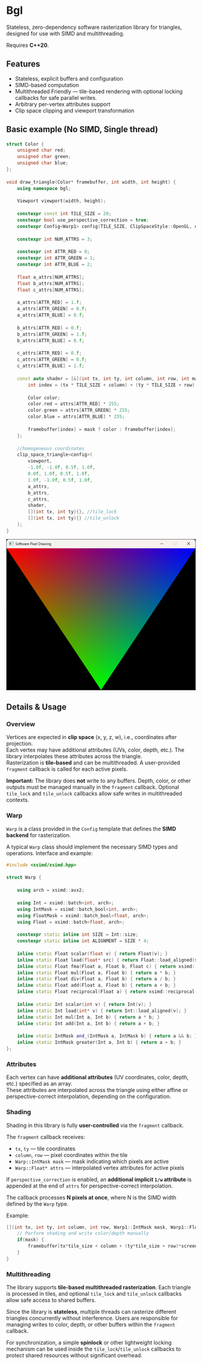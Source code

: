 # Bgl

Stateless, zero-dependency software rasterization library for triangles, designed for use with SIMD and multithreading.

Requires **C++20**.
## Features

- Stateless, explicit buffers and configuration
- SIMD-based computation
- Multithreaded Friendly — tile-based rendering with optional locking callbacks for safe parallel writes.
- Arbitrary per-vertex attributes support
- Clip space clipping and viewport transformation

## Basic example (No SIMD, Single thread)

```cpp
struct Color {
    unsigned char red;
    unsigned char green;
    unsigned char blue;
};

void draw_triangle(Color* framebuffer, int width, int height) {
    using namespace bgl;
    
    Viewport viewport(width, height);
   
    constexpr const int TILE_SIZE = 20;
    constexpr bool use_perspective_correction = true;
    constexpr Config<Warp1> config(TILE_SIZE, ClipSpaceStyle::OpenGL, use_perspective_correction);

    constexpr int NUM_ATTRS = 3;

    constexpr int ATTR_RED = 0;
    constexpr int ATTR_GREEN = 1;
    constexpr int ATTR_BLUE = 2;

    float a_attrs[NUM_ATTRS];
    float b_attrs[NUM_ATTRS];
    float c_attrs[NUM_ATTRS];

    a_attrs[ATTR_RED] = 1.f;
    a_attrs[ATTR_GREEN] = 0.f;
    a_attrs[ATTR_BLUE] = 0.f;

    b_attrs[ATTR_RED] = 0.f;
    b_attrs[ATTR_GREEN] = 1.f;
    b_attrs[ATTR_BLUE] = 0.f;

    c_attrs[ATTR_RED] = 0.f;
    c_attrs[ATTR_GREEN] = 0.f;
    c_attrs[ATTR_BLUE] = 1.f;

    const auto shader = [&](int tx, int ty, int column, int row, int mask, float* attrs) {
        int index = (tx * TILE_SIZE + column) + (ty * TILE_SIZE + row) * width;

        Color color;
        color.red = attrs[ATTR_RED] * 255;
        color.green = attrs[ATTR_GREEN] * 255;
        color.blue = attrs[ATTR_BLUE] * 255;

        framebuffer[index] = mask ? color : framebuffer[index];
    };

    //homogeneous coordinates
    clip_space_triangle<config>(
        viewport,
        -1.0f, -1.0f, 0.5f, 1.0f,
        0.0f, 1.0f, 0.5f, 1.0f,
        1.0f, -1.0f, 0.5f, 1.0f,
        a_attrs,
        b_attrs,
        c_attrs,
        shader,
        [](int tx, int ty){}, //tile_lock
        [](int tx, int ty){} //tile_unlock
    );
}
```
![Alt text](example_1.png)
## Details & Usage

### Overview

Vertices are expected in **clip space** (x, y, z, w), i.e., coordinates after projection.  
Each vertex may have additional attributes (UVs, color, depth, etc.). The library interpolates these attributes across the triangle.  
Rasterization is **tile-based** and can be multithreaded. A user-provided `fragment` callback is called for each active pixels.

**Important:** The library does **not** write to any buffers. Depth, color, or other outputs must be managed manually in the `fragment` callback. Optional `tile_lock` and `tile_unlock` callbacks allow safe writes in multithreaded contexts.

### Warp

`Warp` is a class provided in the `Config` template that defines the **SIMD backend** for rasterization.

A typical `Warp` class should implement the necessary SIMD types and operations. Interface and example:

```cpp
#include <xsimd/xsimd.hpp>

struct Warp {

    using arch = xsimd::avx2;

    using Int = xsimd::batch<int, arch>;
    using IntMask = xsimd::batch_bool<int, arch>;
    using FloatMask = xsimd::batch_bool<float, arch>;
    using Float = xsimd::batch<float, arch>;

    constexpr static inline int SIZE = Int::size;
    constexpr static inline int ALIGNMENT = SIZE * 4;

    inline static Float scalar(float v) { return Float(v); }
    inline static Float load(float* src) { return Float::load_aligned(src); }
    inline static Float fma(Float a, Float b, Float c) { return xsimd::fma(a, b, c); }
    inline static Float mul(Float a, Float b) { return a * b; }
    inline static Float div(Float a, Float b) { return a / b; }
    inline static Float add(Float a, Float b) { return a + b; }
    inline static Float reciprocal(Float a) { return xsimd::reciprocal(a); }

    inline static Int scalar(int v) { return Int(v); }
    inline static Int load(int* v) { return Int::load_aligned(v); }
    inline static Int mul(Int a, Int b) { return a * b; }
    inline static Int add(Int a, Int b) { return a + b; }

    inline static IntMask and_(IntMask a, IntMask b) { return a && b; }
    inline static IntMask greater(Int a, Int b) { return a > b; }
};
```
### Attributes

Each vertex can have **additional attributes** (UV coordinates, color, depth, etc.) specified as an array.  
These attributes are interpolated across the triangle using either affine or perspective-correct interpolation, depending on the configuration.  

### Shading

Shading in this library is fully **user-controlled** via the `fragment` callback.

The `fragment` callback receives:

- `tx`, `ty` — tile coordinates  
- `column`, `row` — pixel coordinates within the tile  
- `Warp::IntMask mask` — mask indicating which pixels are active  
- `Warp::Float* attrs` — interpolated vertex attributes for active pixels

If `perspective_correction` is enabled, an **additional implicit `1/w` attribute** is appended at the end of `attrs` for perspective-correct interpolation.

The callback processes **N pixels at once**, where N is the SIMD width defined by the `Warp` type.

Example:

```cpp
[](int tx, int ty, int column, int row, Warp1::IntMask mask, Warp1::Float* attrs){
    // Perform shading and write color/depth manually
    if(mask) {
        framebuffer[tx*tile_size + column + (ty*tile_size + row)*screen_width] = computeColor(attrs);
    }
}
```
### Multithreading

The library supports **tile-based multithreaded rasterization**. Each triangle is processed in tiles, and optional `tile_lock` and `tile_unlock` callbacks allow safe access to shared buffers.  

Since the library is **stateless**, multiple threads can rasterize different triangles concurrently without interference. Users are responsible for managing writes to color, depth, or other buffers within the `fragment` callback.  

For synchronization, a simple **spinlock** or other lightweight locking mechanism can be used inside the `tile_lock`/`tile_unlock` callbacks to protect shared resources without significant overhead.

